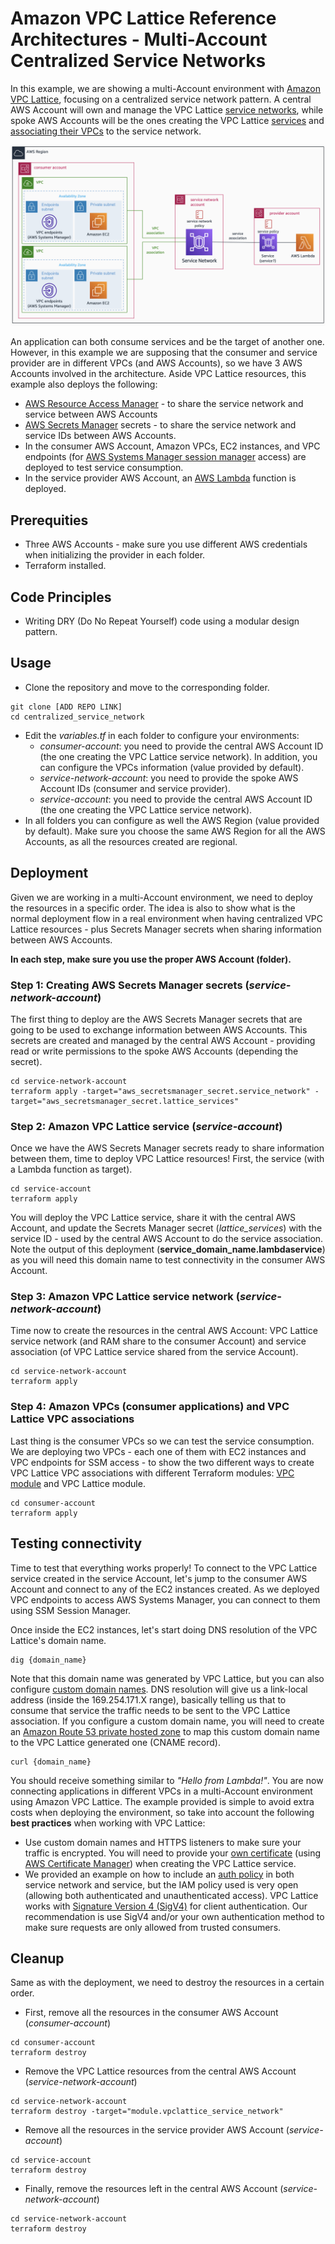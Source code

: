 # Amazon VPC Lattice Reference Architectures - Multi-Account Centralized Service Networks

In this example, we are showing a multi-Account environment with [Amazon VPC Lattice](https://docs.aws.amazon.com/vpc-lattice/latest/ug/what-is-vpc-lattice.html), focusing on a centralized service network pattern. A central AWS Account will own and manage the VPC Lattice [service networks](https://docs.aws.amazon.com/vpc-lattice/latest/ug/service-networks.html), while spoke AWS Accounts will be the ones creating the VPC Lattice [services](https://docs.aws.amazon.com/vpc-lattice/latest/ug/services.html) and [associating their VPCs](https://docs.aws.amazon.com/vpc-lattice/latest/ug/service-network-associations.html) to the service network.

![Centralized diagram](../images/centralized.png)

An application can both consume services and be the target of another one. However, in this example we are supposing that the consumer and service provider are in different VPCs (and AWS Accounts), so we have 3 AWS Accounts involved in the architecture. Aside VPC Lattice resources, this example also deploys the following:

* [AWS Resource Access Manager](https://docs.aws.amazon.com/ram/latest/userguide/what-is.html) - to share the service network and service between AWS Accounts
* [AWS Secrets Manager](https://docs.aws.amazon.com/secretsmanager/index.html) secrets - to share the service network and service IDs between AWS Accounts.
* In the consumer AWS Account, Amazon VPCs, EC2 instances, and VPC endpoints (for [AWS Systems Manager session manager](https://docs.aws.amazon.com/systems-manager/latest/userguide/session-manager.html) access) are deployed to test service consumption.
* In the service provider AWS Account, an [AWS Lambda](https://docs.aws.amazon.com/lambda/latest/dg/welcome.html) function is deployed.

## Prerequities

* Three AWS Accounts - make sure you use different AWS credentials when initializing the provider in each folder.
* Terraform installed.

## Code Principles

* Writing DRY (Do No Repeat Yourself) code using a modular design pattern.

## Usage

* Clone the repository and move to the corresponding folder.

```
git clone [ADD REPO LINK]
cd centralized_service_network
```

* Edit the *variables.tf* in each folder to configure your environments:
  * *consumer-account*: you need to provide the central AWS Account ID (the one creating the VPC Lattice service network). In addition, you can configure the VPCs information (value provided by default).
  * *service-network-account*: you need to provide the spoke AWS Account IDs (consumer and service provider).
  * *service-account*: you need to provide the central AWS Account ID (the one creating the VPC Lattice service network).
* In all folders you can configure as well the AWS Region (value provided by default). Make sure you choose the same AWS Region for all the AWS Accounts, as all the resources created are regional.

## Deployment

Given we are working in a multi-Account environment, we need to deploy the resources in a specific order. The idea is also to show what is the normal deployment flow in a real environment when having centralized VPC Lattice resources - plus Secrets Manager secrets when sharing information between AWS Accounts.

**In each step, make sure you use the proper AWS Account (folder).**

### Step 1: Creating AWS Secrets Manager secrets (*service-network-account*)

The first thing to deploy are the AWS Secrets Manager secrets that are going to be used to exchange information between AWS Accounts. This secrets are created and managed by the central AWS Account - providing read or write permissions to the spoke AWS Accounts (depending the secret).

```
cd service-network-account
terraform apply -target="aws_secretsmanager_secret.service_network" -target="aws_secretsmanager_secret.lattice_services"
```

### Step 2: Amazon VPC Lattice service (*service-account*)

Once we have the AWS Secrets Manager secrets ready to share information between them, time to deploy VPC Lattice resources! First, the service (with a Lambda function as target).

```
cd service-account
terraform apply
```

You will deploy the VPC Lattice service, share it with the central AWS Account, and update the Secrets Manager secret (*lattice_services*) with the service ID - used by the central AWS Account to do the service association. Note the output of this deployment (**service_domain_name.lambdaservice**) as you will need this domain name to test connectivity in the consumer AWS Account.

### Step 3: Amazon VPC Lattice service network (*service-network-account*)

Time now to create the resources in the central AWS Account: VPC Lattice service network (and RAM share to the consumer Account) and service association (of VPC Lattice service shared from the service Account).

```
cd service-network-account
terraform apply
```

### Step 4: Amazon VPCs (consumer applications) and VPC Lattice VPC associations

Last thing is the consumer VPCs so we can test the service consumption. We are deploying two VPCs - each one of them with EC2 instances and VPC endpoints for SSM access - to show the two different ways to create VPC Lattice VPC associations with different Terraform modules: [VPC module](https://registry.terraform.io/modules/aws-ia/vpc/aws/latest) and VPC Lattice module.

```
cd consumer-account
terraform apply
```

## Testing connectivity

Time to test that everything works properly! To connect to the VPC Lattice service created in the service Account, let's jump to the consumer AWS Account and connect to any of the EC2 instances created. As we deployed VPC endpoints to access AWS Systems Manager, you can connect to them using SSM Session Manager.

Once inside the EC2 instances, let's start doing DNS resolution of the VPC Lattice's domain name.

```
dig {domain_name}
```

Note that this domain name was generated by VPC Lattice, but you can also configure [custom domain names](https://docs.aws.amazon.com/vpc-lattice/latest/ug/service-custom-domain-name.html). DNS resolution will give us a link-local address (inside the 169.254.171.X range), basically telling us that to consume that service the traffic needs to be sent to the VPC Lattice association. If you configure a custom domain name, you will need to create an [Amazon Route 53 private hosted zone](https://docs.aws.amazon.com/Route53/latest/DeveloperGuide/hosted-zones-private.html) to map this custom domain name to the VPC Lattice generated one (CNAME record).

```
curl {domain_name}
```

You should receive something similar to *"Hello from Lambda!"*. You are now connecting applications in different VPCs in a multi-Account environment using Amazon VPC Lattice. The example provided is simple to avoid extra costs when deploying the environment, so take into account the following **best practices** when working with VPC Lattice:

* Use custom domain names and HTTPS listeners to make sure your traffic is encrypted. You will need to provide your [own certificate](https://docs.aws.amazon.com/vpc-lattice/latest/ug/service-byoc.html) (using [AWS Certificate Manager](https://docs.aws.amazon.com/acm/latest/userguide/acm-overview.html)) when creating the VPC Lattice service.
* We provided an example on how to include an [auth policy](https://docs.aws.amazon.com/vpc-lattice/latest/ug/auth-policies.html) in both service network and service, but the IAM policy used is very open (allowing both authenticated and unauthenticated access). VPC Lattice works with [Signature Version 4 (SigV4)](https://docs.aws.amazon.com/vpc-lattice/latest/ug/sigv4-authenticated-requests.html) for client authentication. Our recommendation is use SigV4 and/or your own authentication method to make sure requests are only allowed from trusted consumers.

## Cleanup

Same as with the deployment, we need to destroy the resources in a certain order.

* First, remove all the resources in the consumer AWS Account (*consumer-account*)

```
cd consumer-account
terraform destroy
```

* Remove the VPC Lattice resources from the central AWS Account (*service-network-account*)

```
cd service-network-account
terraform destroy -target="module.vpclattice_service_network"
```

* Remove all the resources in the service provider AWS Account (*service-account*)

```
cd service-account
terraform destroy
```

* Finally, remove the resources left in the central AWS Account (*service-network-account*)

```
cd service-network-account
terraform destroy
```